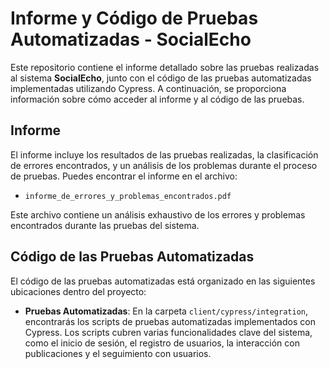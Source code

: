 # Informe y Código de Pruebas Automatizadas - SocialEcho

Este repositorio contiene el informe detallado sobre las pruebas realizadas al sistema **SocialEcho**, junto con el código de las pruebas automatizadas implementadas utilizando Cypress. A continuación, se proporciona información sobre cómo acceder al informe y al código de las pruebas.

## Informe

El informe incluye los resultados de las pruebas realizadas, la clasificación de errores encontrados, y un análisis de los problemas durante el proceso de pruebas. Puedes encontrar el informe en el archivo:

- `informe_de_errores_y_problemas_encontrados.pdf`

Este archivo contiene un análisis exhaustivo de los errores y problemas encontrados durante las pruebas del sistema.

## Código de las Pruebas Automatizadas

El código de las pruebas automatizadas está organizado en las siguientes ubicaciones dentro del proyecto:

- **Pruebas Automatizadas**: En la carpeta `client/cypress/integration`, encontrarás los scripts de pruebas automatizadas implementados con Cypress. Los scripts cubren varias funcionalidades clave del sistema, como el inicio de sesión, el registro de usuarios, la interacción con publicaciones y el seguimiento con usuarios.
